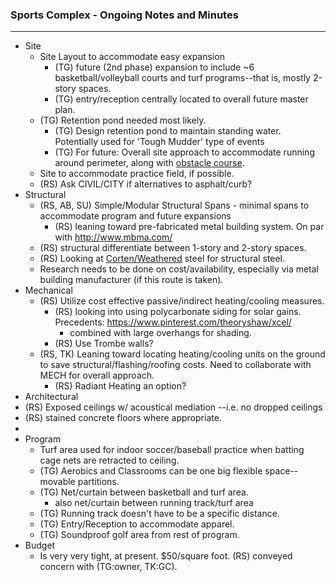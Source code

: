 ### Sports Complex - Ongoing Notes and Minutes



---

* Site
  * Site Layout to accommodate easy expansion
    * (TG) future (2nd phase) expansion to include ~6 basketball/volleyball courts and turf programs--that is, mostly 2-story spaces.
    * (TG) entry/reception centrally located to overall future master plan.
  * (TG) Retention pond needed most likely.
    * (TG) Design retention pond to maintain standing water.  Potentially used for 'Tough Mudder' type of events
    * (TG) For future: Overall site approach to accommodate running around perimeter, along with [obstacle course](https://www.google.com/search?q=obstacle+course&rlz=1C1CHFX_enUS591US591&source=lnms&tbm=isch&sa=X&ei=avemVJj1IcSeyASuyYCYAw&ved=0CAgQ_AUoAQ&biw=1920&bih=912).
  * Site to accommodate practice field, if possible.
  * (RS) Ask CIVIL/CITY if alternatives to asphalt/curb?
* Structural 
  * (RS, AB, SU) Simple/Modular Structural Spans - minimal spans to accommodate program and future expansions
     * (RS) leaning toward pre-fabricated metal building system. On par with http://www.mbma.com/
   * (RS) structural differentiate between 1-story and 2-story spaces.
   * (RS) Looking at [Corten/Weathered](https://www.pinterest.com/search/pins/?q=corten%20steel&term_meta%5B%5D=corten%7Ctyped&term_meta%5B%5D=steel%7Ctyped) steel for structural steel.
	* Research needs to be done on cost/availability, especially via metal building manufacturer (if this route is taken).
* Mechanical
  * (RS) Utilize cost effective passive/indirect heating/cooling measures.
    * (RS) looking into using polycarbonate siding for solar gains. Precedents:  https://www.pinterest.com/theoryshaw/xcel/
      * combined with large overhangs for shading.
    * (RS) Use Trombe walls?
  * (RS, TK) Leaning toward locating heating/cooling units on the ground to save structural/flashing/roofing costs. Need to collaborate with MECH for overall approach.
    * (RS) Radiant Heating an option?
* Architectural
 * (RS) Exposed ceilings w/ acoustical mediation --i.e. no dropped ceilings
 * (RS) stained concrete floors where appropriate.
 * 
* Program
  * Turf area used for indoor soccer/baseball practice when batting cage nets are retracted to ceiling.
  * (TG) Aerobics and Classrooms can be one big flexible space--movable partitions.
  * (TG) Net/curtain between basketball and turf area.
    * also net/curtain between running track/turf area
  * (TG) Running track doesn't have to be a specific distance.
  * (TG) Entry/Reception to accommodate apparel.
  * (TG) Soundproof golf area from rest of program.
* Budget
	* Is very very tight, at present. $50/square foot. (RS) conveyed concern with (TG:owner, TK:GC).
  




